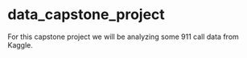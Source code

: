 # data_capstone_project
For this capstone project we will be analyzing some 911 call data from Kaggle.
